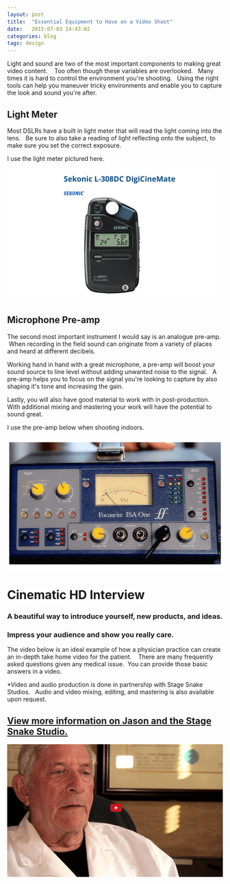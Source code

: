 ```yaml
---
layout: post
title:  "Essential Equipment to Have on a Video Shoot"
date:   2015-07-03 14:43:02
categories: blog
tags: design
---
```


Light and sound are two of the most important components to making great video content. &nbsp;&nbsp; Too often though these variables are overlooked. &nbsp;&nbsp;Many times it is hard to control the environment you're shooting. &nbsp;&nbsp;Using the right tools can help you maneuver tricky environments and enable you to capture the look and sound you're after.&nbsp;&nbsp;

## Light Meter

Most DSLRs have a built in light meter that will read the light coming into the lens. &nbsp; Be sure to also take a reading of light reflecting onto the subject, to make sure you set the correct exposure.&nbsp;&nbsp;

I use the light meter pictured here. &nbsp;&nbsp;

![Video Light Meter](/images/lightMeter.png)


## Microphone Pre-amp

The second most important instrument I would say is an analogue pre-amp. &nbsp;When recording in the field sound can originate from a variety of places and heard at different decibels.&nbsp;&nbsp;

Working hand in hand with a great microphone, a pre-amp will boost your sound source to line level without adding unwanted noise to the signal. &nbsp;&nbsp;A pre-amp helps you to focus on the signal you're looking to capture by also shaping it's tone and increasing the gain.&nbsp;&nbsp;

Lastly, you will also have good material to work with in post-production. &nbsp; With additional mixing and mastering your work will have the potential to sound great.&nbsp;&nbsp;

I use the pre-amp below when shooting indoors.&nbsp;&nbsp;

![Microphone Pre-Amp](/images/preAmp.png)


# Cinematic HD Interview

### A beautiful way to introduce yourself, new products, and ideas.

### Impress your audience and show you really care.

The video below is an ideal example of how a physician practice can create an in-depth take home video for the patient. &nbsp;&nbsp; There are many frequently asked questions given any medical issue.&nbsp;&nbsp;You can provide those basic answers in a video.&nbsp;&nbsp;

*Video and audio production is done in partnership with Stage Snake Studios.&nbsp;&nbsp; Audio and video mixing, editing, and mastering is also available upon request.&nbsp;&nbsp;

## [View more information on Jason and the Stage Snake Studio.](http://www.jasonperno.com/#!services/c1h6a)


[![Q&A HD Video](/images/videoPlayButton.png)](https://youtu.be/0JNVj6eAHDs)
